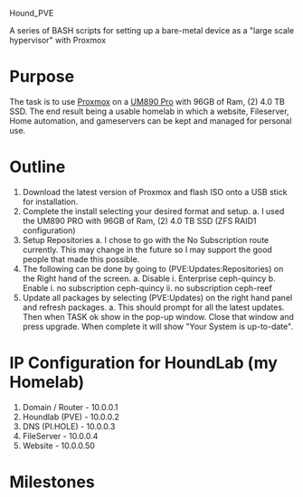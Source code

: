 Hound_PVE

A series of BASH scripts for setting up a bare-metal device as a \"large
scale hypervisor\" with Proxmox

# Purpose

The task is to use [Proxmox](https://www.proxmox.com/en/) on a [UM890
Pro](https://store.minisforum.com/products/minisforum-um890pro?_pos=1&_sid=b97dfcda4&_ss=r)
with 96GB of Ram, (2) 4.0 TB SSD. The end result being a usable homelab in which  a website, Fileserver, Home automation, and gameservers can be kept and managed for personal use.


# Outline
1.	Download the latest version of Proxmox and flash ISO onto a USB stick for installation.
2.	Complete the install selecting your desired format and setup. 
  a.	I used the UM890 PRO with 96GB of Ram, (2) 4.0 TB SSD (ZFS RAID1 configuration)
3.	Setup Repositories 
  a.	I chose to go with the No Subscription route currently. This may change in the future so I may support the good people that made this possible.
4.	The following can be done by going to (PVE:Updates:Repositories) on the Right hand of the screen.
  a.	Disable
    i.	Enterprise ceph-quincy
  b.	Enable
    i.	no subscription ceph-quincy
    ii.	no subscription ceph-reef
5.	Update all packages by selecting (PVE:Updates) on the right hand panel and refresh packages. 
  a.	This should prompt for all the latest updates. Then when TASK ok show in the pop-up window. Close that window and press upgrade. When complete it will show "Your System is up-to-date".

# IP Configuration for HoundLab (my Homelab)
  1. Domain / Router - 10.0.0.1
  2. Houndlab (PVE) - 10.0.0.2
  3. DNS (PI.HOLE) - 10.0.0.3
  4. FileServer - 10.0.0.4
  5. Website - 10.0.0.50
  
# Milestones

